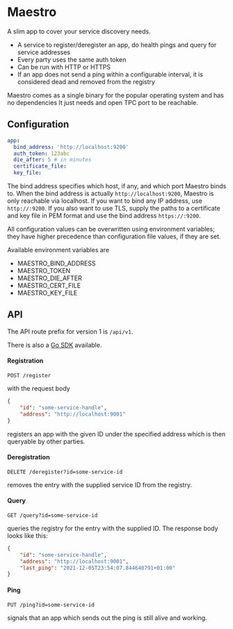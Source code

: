 # Maestro
A slim app to cover your service discovery needs.

* A service to register/deregister an app, do health pings and query for service addresses
* Every party uses the same auth token
* Can be run with HTTP or HTTPS
* If an app does not send a ping within a configurable interval, it is considered dead
and removed from the registry

Maestro comes as a single binary for the popular operating system and has no dependencies
It just needs and open TPC port to be reachable.

## Configuration

```yaml
app:
  bind_address: 'http://localhost:9200'
  auth_token: 123abc
  die_after: 5 # in minutes
  certificate_file:
  key_file:
```

The bind address specifies which host, if any, and which port Maestro binds to.
When the bind address is actually ``http://localhost:9200``, Maestro is only reachable
via localhost. If you want to bind any IP address, use ``http://:9200``.
If you also want to use TLS, supply the paths to a certificate and key file in PEM
format and use the bind address ``https://:9200``.

All configuration values can be overwritten using environment variables; they have higher
precedence than configuration file values, if they are set.

Available environment variables are

* MAESTRO_BIND_ADDRESS
* MAESTRO_TOKEN
* MAESTRO_DIE_AFTER
* MAESTRO_CERT_FILE
* MAESTRO_KEY_FILE

## API

The API route prefix for version 1 is ``/api/v1``.

There is also a [Go SDK](https://github.com/KaiserWerk/Maestro-Go-SDK) available.

#### Registration

``POST /register``

with the request body

```json
{
    "id": "some-service-handle",
    "address": "http://localhost:9001"
}
```

registers an app with the given ID under the specified address which is then queryable
by other parties.

#### Deregistration

``DELETE /deregister?id=some-service-id``

removes the entry with the supplied service ID from the registry.

#### Query

``GET /query?id=some-service-id``

queries the registry for the entry with the supplied ID.
The response body looks like this:

```json
{
    "id": "some-service-handle",
    "address": "http://localhost:9001",
    "last_ping": "2021-12-05T23:54:07.844640791+01:00"
}
```

#### Ping

``PUT /ping?id=some-service-id``

signals that an app which sends out the ping is still alive and working.
